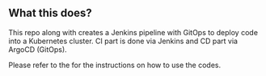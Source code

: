 ## What this does?
This repo along with  creates a Jenkins pipeline with GitOps to deploy code into a Kubernetes cluster. CI part is done via Jenkins and CD part via ArgoCD (GitOps).


Please refer to the  for the instructions on how to use the codes.

